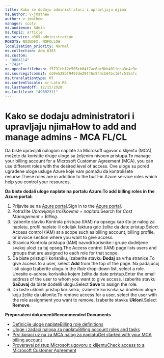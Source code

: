 ```yaml
---
title: Kako se dodaju administratori i upravljaju njima
ms.author: v-jmathew
author: v-jmathew
manager: scotv
ms.audience: Admin
ms.topic: article
ms.service: o365-administration
ROBOTS: NOINDEX, NOFOLLOW
localization_priority: Normal
ms.collection: Adm_O365
ms.custom:
- "9004114"
- "7424"
ms.openlocfilehash: f5791cb12e565cb04f7ac6bc9bb401fcca3e4e9e
ms.sourcegitcommit: dd9eb38bf9403de29f46c844cb64bc1d4c515afc
ms.translationtype: MT
ms.contentlocale: sr-Latn-RS
ms.lasthandoff: 12/15/2020
ms.locfileid: "49692311"
---
```

# <a name="how-to-add-and-manage-admins---mca-flcl"></a><span data-ttu-id="cc839-102">Kako se dodaju administratori i upravljaju njima</span><span class="sxs-lookup"><span data-stu-id="cc839-102">How to add and manage admins - MCA FL/CL</span></span>

<span data-ttu-id="cc839-103">Da biste upravljali nalogom naplate za Microsoft ugovor o klijentu (MCA), možete da koristite druge uloge sa željenim nivoom pristupa.</span><span class="sxs-lookup"><span data-stu-id="cc839-103">To manage your billing account for a Microsoft Customer Agreement (MCA), you can use different roles with the desired level of access.</span></span> <span data-ttu-id="cc839-104">Ove uloge su pored ugrađene uloge usluge Azure koje vam pomažu da kontrolišete resurse.</span><span class="sxs-lookup"><span data-stu-id="cc839-104">These roles are in addition to the built-in Azure service roles which help you control your resources.</span></span>

<span data-ttu-id="cc839-105">**Da biste dodali uloge naplate na portalu Azure:**</span><span class="sxs-lookup"><span data-stu-id="cc839-105">**To add billing roles in the Azure portal:**</span></span>

1. <span data-ttu-id="cc839-106">Prijavite se na [Azure portal](https://portal.azure.com/).</span><span class="sxs-lookup"><span data-stu-id="cc839-106">Sign in to the [Azure portal](https://portal.azure.com/).</span></span>
2. <span data-ttu-id="cc839-107">Potražite *Upravljanje troškovima + naplata*.</span><span class="sxs-lookup"><span data-stu-id="cc839-107">Search for *Cost Management + Billing*.</span></span>
3. <span data-ttu-id="cc839-108">Izaberite stavku Kontrola pristupa (IAM) na opsegu kao što je nalog za naplatu, profil naplate ili odeljak faktura gde želite da date pristup.</span><span class="sxs-lookup"><span data-stu-id="cc839-108">Select Access control (IAM) at a scope such as billing account, billing profile, or invoice section where you want to give access.</span></span>
4. <span data-ttu-id="cc839-109">Stranica Kontrola pristupa (IAM) navodi korisnike i grupe dodeljene svakoj ulozi za taj opseg.</span><span class="sxs-lookup"><span data-stu-id="cc839-109">The Access control (IAM) page lists users and groups that are assigned to each role for that scope.</span></span>
5. <span data-ttu-id="cc839-110">Da biste pristupili korisniku, izaberite stavku **Dodaj** sa vrha stranice.</span><span class="sxs-lookup"><span data-stu-id="cc839-110">To give access to a user, select **Add** from the top of the page.</span></span> <span data-ttu-id="cc839-111">Na padajućoj listi *uloga* Izaberite ulogu.</span><span class="sxs-lookup"><span data-stu-id="cc839-111">In the *Role* drop-down list, select a role.</span></span> <span data-ttu-id="cc839-112">Unesite e-adresu korisnika kojem želite da date pristup.</span><span class="sxs-lookup"><span data-stu-id="cc839-112">Enter the email address of the user to whom you want to give access.</span></span> <span data-ttu-id="cc839-113">Izaberite stavku **Sačuvaj** da biste dodelili ulogu.</span><span class="sxs-lookup"><span data-stu-id="cc839-113">Select **Save** to assign the role.</span></span>
6. <span data-ttu-id="cc839-114">Da biste uklonili pristup korisniku, izaberite korisnika sa dodelom uloge koju želite da uklonite.</span><span class="sxs-lookup"><span data-stu-id="cc839-114">To remove access for a user, select the user with the role assignment you want to remove.</span></span> <span data-ttu-id="cc839-115">Izaberite stavku **Ukloni**.</span><span class="sxs-lookup"><span data-stu-id="cc839-115">Select **Remove**.</span></span>

<span data-ttu-id="cc839-116">**Preporučeni dokumenti**</span><span class="sxs-lookup"><span data-stu-id="cc839-116">**Recommended Documents**</span></span>

- [<span data-ttu-id="cc839-117">Definicije uloge naplate</span><span class="sxs-lookup"><span data-stu-id="cc839-117">Billing role definitions</span></span>](https://docs.microsoft.com/azure/cost-management-billing/manage/understand-mca-roles)
- [<span data-ttu-id="cc839-118">Uloge i zadaci naloga za naplatu</span><span class="sxs-lookup"><span data-stu-id="cc839-118">Billing account roles and tasks</span></span>](https://docs.microsoft.com/azure/cost-management-billing/manage/understand-mca-roles#billing-account-roles-and-tasks)
- [<span data-ttu-id="cc839-119">Prvi koraci uz na za MCA nalog za naplatu</span><span class="sxs-lookup"><span data-stu-id="cc839-119">Get started with your MCA billing account</span></span>](https://docs.microsoft.com/azure/cost-management-billing/understand/mca-overview)
- [<span data-ttu-id="cc839-120">Proveravaj pristup Microsoft ugovoru o klijentu</span><span class="sxs-lookup"><span data-stu-id="cc839-120">Check access to a Microsoft Customer Agreement</span></span>](https://docs.microsoft.com/azure/cost-management-billing/manage/change-credit-card?WT.mc_id=Portal-Microsoft_Azure_Support%22%20%5Cl%20%22manage-credit-cards-for-a-microsoft-customer-agreement%22%20%5Ct%20%22_blank#check-the-type-of-your-account)

